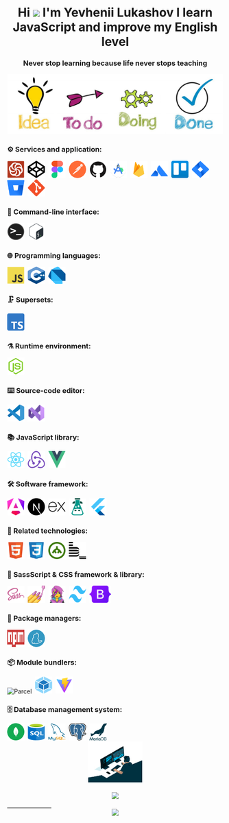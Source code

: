 <h1 align="center">Hi <img src="https://raw.githubusercontent.com/MartinHeinz/MartinHeinz/master/wave.gif"  width="32px"> I'm Yevhenii Lukashov <span>I learn JavaScript and improve my English level</span></h1>
<h3 align="center">Never stop learning because life never stops teaching</h3>
<img src="https://github.com/EuJinnLucaShow/EuJinnLucaShow/blob/main/sections.jpg">
  
### ⚙️ Services and application:

<div>
<img src="https://github.com/EuJinnLucaShow/EuJinnLucaShow/blob/main/img/codewars-original.svg" title="Codewars" alt="Codewars" width="40" height="40"/>&nbsp;
<img src="https://github.com/EuJinnLucaShow/EuJinnLucaShow/blob/main/img/codepen-plain.svg" title="CodePen" alt="CodePen" width="40" height="40"/>&nbsp;  
<img src="https://github.com/EuJinnLucaShow/EuJinnLucaShow/blob/main/img/figma-original.svg" title="Figma" alt="Figma" width="40" height="40"/>&nbsp;
<img src="https://github.com/EuJinnLucaShow/EuJinnLucaShow/blob/main/img/postman.svg" title="Postman" alt="Postman" width="40" height="40"/>&nbsp;
<img src="https://github.com/EuJinnLucaShow/EuJinnLucaShow/blob/main/img/github-original.svg" title="GitHub" alt="GitHub" width="40" height="40"/>&nbsp;
<img src="https://github.com/EuJinnLucaShow/EuJinnLucaShow/blob/main/img/Android_Studio_icon_(2023).svg" title="Android Studio" \*\*alt="Android Studio" width="40" height="40"/>&nbsp;
<img src="https://github.com/EuJinnLucaShow/EuJinnLucaShow/blob/main/img/firebase.svg" title="Firebase" alt="Firebase" width="40" height="40"/>&nbsp;  
<img src="https://github.com/EuJinnLucaShow/EuJinnLucaShow/blob/main/img/Atlassian.svg" title="Atlassian" alt="Atlassian" width="40" height="40"/>&nbsp;
<img src="https://github.com/EuJinnLucaShow/EuJinnLucaShow/blob/main/img/trello.svg" title="Trello" alt="Trello" width="40" height="40"/>&nbsp;
<img src="https://github.com/EuJinnLucaShow/EuJinnLucaShow/blob/main/img/Jira.svg" title="Jira" alt="Jira" width="40" height="40"/>&nbsp;
<img src="https://github.com/EuJinnLucaShow/EuJinnLucaShow/blob/main/img/Bitbucket.svg" title="Bitbucket" alt="Bitbucket" width="40" height="40"/>&nbsp;
<img src="https://github.com/EuJinnLucaShow/EuJinnLucaShow/blob/main/img/git-original.svg" title="Git" \*\*alt="Git" width="40" height="40"/>&nbsp;
</div>

### 📄 Command-line interface:

<div>
 <img src="https://github.com/EuJinnLucaShow/EuJinnLucaShow/blob/main/img/terminal.png" title="Terminal" alt="Terminal" width="40" height="40"/>&nbsp;
<img src="https://github.com/EuJinnLucaShow/EuJinnLucaShow/blob/main/img/bash-original.svg" title="Bash" alt="Bash" width="40" height="40"/>&nbsp;
</div>

### 🌐 Programming languages:

<div>
  <img src="https://github.com/EuJinnLucaShow/EuJinnLucaShow/blob/main/img/javascript-original.svg" title="JavaScript" alt="JavaScript" width="40" height="40"/>&nbsp;
  <img src="https://github.com/EuJinnLucaShow/EuJinnLucaShow/blob/main/img/C++.svg" title="C++" alt="C++" width="40" height="40"/>&nbsp;
    <img src="https://github.com/EuJinnLucaShow/EuJinnLucaShow/blob/main/img/Dart.svg" title="Dart" alt="Dart" width="40" height="40"/>&nbsp;
</div>

### 🗜️ Supersets:

<div>
  <img src="https://github.com/EuJinnLucaShow/EuJinnLucaShow/blob/main/img/Typescript_logo_2020.svg" title="TypeScript" alt="TypeScript" width="40" height="40"/>&nbsp;
</div>

### ⚗️ Runtime environment:

<div>
 <img src="https://github.com/EuJinnLucaShow/EuJinnLucaShow/blob/main/img/nodejs-original.svg" title="NodeJS" alt="NodeJS" width="40" height="40"/>&nbsp; 
</div>

### :keyboard: Source-code editor:

<div>
   <img src="https://github.com/EuJinnLucaShow/EuJinnLucaShow/blob/main/img/vscode-original.svg" title="Visual Studio Code" alt="Visual Studio Code" width="40" height="40"/>&nbsp;
  <img src="https://github.com/EuJinnLucaShow/EuJinnLucaShow/blob/main/img/Visual_Studio_Icon_2022.svg" title="Microsoft Visual Studio" alt="Microsoft Visual Studio" width="40" height="40"/>&nbsp;
</div>

### 📚 JavaScript library:

<div>
<img src="https://github.com/EuJinnLucaShow/EuJinnLucaShow/blob/main/img/react-original.svg" title="React" alt="React" width="40" height="40"/>&nbsp;
<img src="https://github.com/EuJinnLucaShow/EuJinnLucaShow/blob/main/img/redux.svg" title="Redux" alt="Redux" width="40" height="40"/>&nbsp;
<img src="https://github.com/EuJinnLucaShow/EuJinnLucaShow/blob/main/img/Vue.js.svg" title="Vue.js" alt="Vue.js" width="40" height="40"/>&nbsp;
</div>

### :hammer_and_wrench: Software framework:

<div>
  <img src="https://github.com/EuJinnLucaShow/EuJinnLucaShow/blob/main/img/angular.svg" title="Angular" alt="Angular" width="40" height="40"/>&nbsp;
<img src="https://github.com/EuJinnLucaShow/EuJinnLucaShow/blob/main/img/next-js.svg" title="Next.js" alt="Next.js" width="40" height="40"/>&nbsp;
<img src="https://github.com/EuJinnLucaShow/EuJinnLucaShow/blob/main/img/expressjs.svg" title="Express.js" alt="Express.js" width="40" height="40"/>&nbsp;
<img src="https://github.com/EuJinnLucaShow/EuJinnLucaShow/blob/main/img/i18next.svg" title="i18next" alt="i18next" width="40" height="40"/>&nbsp;
<img src="https://github.com/EuJinnLucaShow/EuJinnLucaShow/blob/main/img/flutter.svg" title="Flutter" alt="Flutter" width="40" height="40"/>&nbsp;
</div>

### :memo: Related technologies:

<div>
  <img src="https://github.com/EuJinnLucaShow/EuJinnLucaShow/blob/main/img/html5-original.svg" title="HTML5" alt="HTML5" width="40" height="40"/>&nbsp;
  <img src="https://github.com/EuJinnLucaShow/EuJinnLucaShow/blob/main/img/css3-original.svg" title="CSS3" alt="CSS" width="40" height="40"/>&nbsp;
    <img src="https://github.com/EuJinnLucaShow/EuJinnLucaShow/blob/main/img/DOM.svg" title="Document Object Model (DOM)" alt="Document Object Model (DOM)" width="40" height="40"/>&nbsp;
  <img src="https://github.com/EuJinnLucaShow/EuJinnLucaShow/blob/main/img/bem-original.svg" title="methodology BEM" alt="methodology BEM" width="40" height="40"/>&nbsp;
</div>

### 💅 SassScript & CSS framework & library:

<div>
  <img src="https://github.com/EuJinnLucaShow/EuJinnLucaShow/blob/main/img/sass-original.svg" title="Sass" alt="Sass" width="40" height="40"/>&nbsp;
    <img src="https://github.com/EuJinnLucaShow/EuJinnLucaShow/blob/main/img/styled-components.png" title="styled-components" alt="styled-components" width="40" height="40"/>&nbsp;
  <img src="https://github.com/EuJinnLucaShow/EuJinnLucaShow/blob/main/img/emotion.png" title="emotion/css" alt="emotion/css" width="40" height="40"/>&nbsp;
   <img src="https://github.com/EuJinnLucaShow/EuJinnLucaShow/blob/main/img/tailwindcss.svg" title="TailwindCSS" alt="TailwindCSS" width="40" height="40"/>&nbsp; 
      <img src="https://github.com/EuJinnLucaShow/EuJinnLucaShow/blob/main/img/Bootstrap_logo.svg" title="Bootstrap" alt="Bootstrap" width="50.2" height="40"/>&nbsp;
</div>

### 🧰 Package managers:

<div>
  <img src="https://github.com/EuJinnLucaShow/EuJinnLucaShow/blob/main/img/npm.svg" title="npm" alt="npm" width="40" height="40"/>&nbsp;
  <img src="https://github.com/EuJinnLucaShow/EuJinnLucaShow/blob/main/img/yarn.svg" title="Yarn" alt="Yarn" width="40" height="40"/>&nbsp;
</div>

### :package: Module bundlers:

<div>
  <img src="https://github.com/EuJinnLucaShow/EuJinnLucaShow/blob/main/img/parsel.avif" title="Parcel" alt="Parcel" width="50" height="40"/>&nbsp;
  <img src="https://github.com/EuJinnLucaShow/EuJinnLucaShow/blob/main/img/webpack.svg" title="Webpack" alt="Webpack" width="40" height="40"/>&nbsp;
  <img src="https://github.com/EuJinnLucaShow/EuJinnLucaShow/blob/main/img/vite.svg" title="Vite" alt="Vite" width="40" height="40"/>&nbsp;
</div>

### 🗄️ Database management system:

<div>
<img src="https://github.com/EuJinnLucaShow/EuJinnLucaShow/blob/main/img/mongodb.svg" title="MongoDB" alt="MongoDB" width="40" height="40"/>&nbsp;
<img src="https://github.com/EuJinnLucaShow/EuJinnLucaShow/blob/main/img/sql.svg" title="SQL" alt="SQL" width="40" height="40"/>&nbsp;
<img src="https://github.com/EuJinnLucaShow/EuJinnLucaShow/blob/main/img/mysql.png" title="MySQL" alt="MySQL" width="40" height="40"/>&nbsp;
<img src="https://github.com/EuJinnLucaShow/EuJinnLucaShow/blob/main/img/Postgresql.svg" title="PostgreSQL" alt="PostgreSQL" width="40" height="40"/>&nbsp;  
 <img src="https://github.com/EuJinnLucaShow/EuJinnLucaShow/blob/main/img/mariadb.svg" title="MariaDB" alt="MariaDB" width="40" height="40"/>&nbsp;
</div>

<div align="center">
  <img src="https://github.com/EuJinnLucaShow/EuJinnLucaShow/blob/main/img/deweloper.gif" width ="25%"/> 
  </div>
       ㅤㅤㅤㅤ
    <div align="center">  
  <a href="https://www.codewars.com/users/EuJinnLucaShow"><img src="https://www.codewars.com/users/EuJinnLucaShow/badges/large">
  </div>
   ㅤㅤㅤㅤㅤㅤㅤㅤ
<div align="center">
<a href="https://u8views.com/github/EuJinnLucaShow"><img src="https://u8views.com/api/v1/github/profiles/115802889/views/day-week-month-total-count.svg"></a>
</div>
